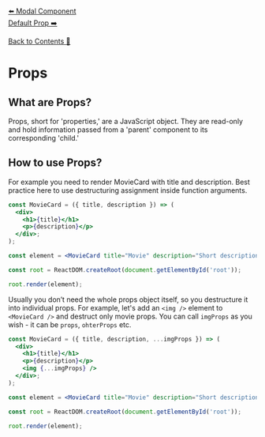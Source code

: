 [⬅️ Modal Component](../component-types/modal-component.md)  
[Default Prop ➡️](default-prop.md)

[Back to Contents 📑](../../README.md#module-3-4)

# Props

## What are Props?

Props, short for 'properties,' are a JavaScript object.
They are read-only and hold information passed from a 'parent' component to its corresponding 'child.'

## How to use Props?

For example you need to render MovieCard with title and description.
Best practice here to use destructuring assignment inside function arguments.

```jsx
const MovieCard = ({ title, description }) => (
  <div>
    <h1>{title}</h1>
    <p>{description}</p>
  </div>;
);

const element = <MovieCard title="Movie" description="Short description" />;

const root = ReactDOM.createRoot(document.getElementById('root'));

root.render(element);
```

Usually you don’t need the whole props object itself, so you destructure it into individual props.
For example, let's add an `<img />` element to `<MovieCard />` and destruct only movie props. You can call `imgProps` as you wish - it can be `props`, `ohterProps` etc.

```jsx
const MovieCard = ({ title, description, ...imgProps }) => (
  <div>
    <h1>{title}</h1>
    <p>{description}</p>
    <img {...imgProps} />
  </div>;
);

const element = <MovieCard title="Movie" description="Short description" src="./movie.jpg" alt="poster" />;

const root = ReactDOM.createRoot(document.getElementById('root'));

root.render(element);
```

